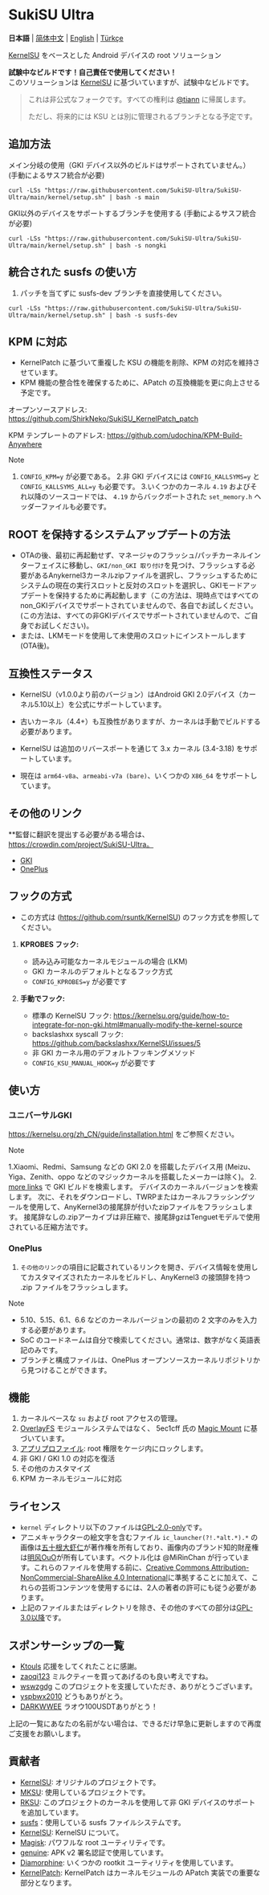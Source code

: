 # SukiSU Ultra

**日本語** | [简体中文](README.md) | [English](README-en.md) | [Türkçe](README-tr.md)

[KernelSU](https://github.com/tiann/KernelSU) をベースとした Android デバイスの root ソリューション

**試験中なビルドです！自己責任で使用してください！**<br>
このソリューションは [KernelSU](https://github.com/tiann/KernelSU) に基づいていますが、試験中なビルドです。

> これは非公式なフォークです。すべての権利は [@tiann](https://github.com/tiann) に帰属します。
>
> ただし、将来的には KSU とは別に管理されるブランチとなる予定です。

## 追加方法

メイン分岐の使用（GKI デバイス以外のビルドはサポートされていません。） (手動によるサスフ統合が必要)
```
curl -LSs "https://raw.githubusercontent.com/SukiSU-Ultra/SukiSU-Ultra/main/kernel/setup.sh" | bash -s main
```

GKI以外のデバイスをサポートするブランチを使用する (手動によるサスフ統合が必要)
```
curl -LSs "https://raw.githubusercontent.com/SukiSU-Ultra/SukiSU-Ultra/main/kernel/setup.sh" | bash -s nongki
```

## 統合された susfs の使い方

1. パッチを当てずに susfs-dev ブランチを直接使用してください。
```
curl -LSs "https://raw.githubusercontent.com/SukiSU-Ultra/SukiSU-Ultra/main/kernel/setup.sh" | bash -s susfs-dev
```

## KPM に対応

- KernelPatch に基づいて重複した KSU の機能を削除、KPM の対応を維持させています。
- KPM 機能の整合性を確保するために、APatch の互換機能を更に向上させる予定です。

オープンソースアドレス: https://github.com/ShirkNeko/SukiSU_KernelPatch_patch

KPM テンプレートのアドレス: https://github.com/udochina/KPM-Build-Anywhere

> [!Note]
> 1. `CONFIG_KPM=y` が必要である。
> 2.非 GKI デバイスには `CONFIG_KALLSYMS=y` と `CONFIG_KALLSYMS_ALL=y` も必要です。
> 3.いくつかのカーネル `4.19` およびそれ以降のソースコードでは、 `4.19` からバックポートされた `set_memory.h` ヘッダーファイルも必要です。


## ROOT を保持するシステムアップデートの方法
- OTAの後、最初に再起動せず、マネージャのフラッシュ/パッチカーネルインターフェイスに移動し、`GKI/non_GKI 取り付け`を見つけ、フラッシュする必要があるAnykernel3カーネルzipファイルを選択し、フラッシュするためにシステムの現在の実行スロットと反対のスロットを選択し、GKIモードアップデートを保持するために再起動します（この方法は、現時点ではすべてのnon_GKIデバイスでサポートされていませんので、各自でお試しください。 (この方法は、すべての非GKIデバイスでサポートされていませんので、ご自身でお試しください)。
- または、LKMモードを使用して未使用のスロットにインストールします(OTA後)。

## 互換性ステータス
- KernelSU（v1.0.0より前のバージョン）はAndroid GKI 2.0デバイス（カーネル5.10以上）を公式にサポートしています。

- 古いカーネル（4.4+）も互換性がありますが、カーネルは手動でビルドする必要があります。

- KernelSU は追加のリバースポートを通じて 3.x カーネル (3.4-3.18) をサポートしています。

- 現在は `arm64-v8a`、`armeabi-v7a (bare)`、いくつかの `X86_64` をサポートしています。

## その他のリンク

**監督に翻訳を提出する必要がある場合は、https://crowdin.com/project/SukiSU-Ultra。

- [GKI](https://github.com/ShirkNeko/GKI_KernelSU_SUSFS) 
- [OnePlus](https://github.com/ShirkNeko/Action_OnePlus_MKSU_SUSFS)

## フックの方式

- この方式は (https://github.com/rsuntk/KernelSU) のフック方式を参照してください。

1. **KPROBES フック:**
    - 読み込み可能なカーネルモジュールの場合 (LKM)
    - GKI カーネルのデフォルトとなるフック方式
    - `CONFIG_KPROBES=y` が必要です

2. **手動でフック:**
    - 標準の KernelSU フック: https://kernelsu.org/guide/how-to-integrate-for-non-gki.html#manually-modify-the-kernel-source
    - backslashxx syscall フック: https://github.com/backslashxx/KernelSU/issues/5
    - 非 GKI カーネル用のデフォルトフッキングメソッド
    - `CONFIG_KSU_MANUAL_HOOK=y` が必要です

## 使い方

### ユニバーサルGKI

https://kernelsu.org/zh_CN/guide/installation.html をご参照ください。

> [!Note]
> 1.Xiaomi、Redmi、Samsung などの GKI 2.0 を搭載したデバイス用 (Meizu、Yiga、Zenith、oppo などのマジックカーネルを搭載したメーカーは除く)。
> 2. [more links](#%E6%9B%B4%E5%A4%9A%E9%93%BE%E6%8E%A5) で GKI ビルドを検索します。 デバイスのカーネルバージョンを検索します。 次に、それをダウンロードし、TWRPまたはカーネルフラッシングツールを使用して、AnyKernel3の接尾辞が付いたzipファイルをフラッシュします。
> 接尾辞なしの.zipアーカイブは非圧縮で、接尾辞gzはTenguetモデルで使用されている圧縮方法です。
### OnePlus

1. `その他のリンク`の項目に記載されているリンクを開き、デバイス情報を使用してカスタマイズされたカーネルをビルドし、AnyKernel3 の接頭辞を持つ .zip ファイルをフラッシュします。

> [!Note]
> - 5.10、5.15、6.1、6.6 などのカーネルバージョンの最初の 2 文字のみを入力する必要があります。
> - SoC のコードネームは自分で検索してください。通常は、数字がなく英語表記のみです。
> - ブランチと構成ファイルは、OnePlus オープンソースカーネルリポジトリから見つけることができます。

## 機能

1. カーネルベースな `su` および root アクセスの管理。
2. [OverlayFS](https://en.wikipedia.org/wiki/OverlayFS) モジュールシステムではなく、 5ec1cff 氏の [Magic Mount](https://github.com/5ec1cff/KernelSU) に基づいています。
3. [アプリプロファイル](https://kernelsu.org/guide/app-profile.html): root 権限をケージ内にロックします。 
4. 非 GKI / GKI 1.0 の対応を復活
5. その他のカスタマイズ
6. KPM カーネルモジュールに対応

## ライセンス

- `kernel` ディレクトリ以下のファイルは[GPL-2.0-only](https://www.gnu.org/licenses/old-licenses/gpl-2.0.en.html)です。
- アニメキャラクターの絵文字を含むファイル `ic_launcher(?!.*alt.*).*` の画像は[五十根大虾仁](https://space.bilibili.com/370927)が著作権を所有しており、画像内のブランド知的財産権は[明风OuO](https://space.bilibili.com/274939213)が所有しています。ベクトル化は @MiRinChan が行っています。これらのファイルを使用する前に、[Creative Commons Attribution-NonCommercial-ShareAlike 4.0 International](https://creativecommons.org/licenses/by-nc-sa/4.0/legalcode.txt)に準拠することに加えて、これらの芸術コンテンツを使用するには、2人の著者の許可にも従う必要があります。
- 上記のファイルまたはディレクトリを除き、その他のすべての部分は[GPL-3.0以降](https://www.gnu.org/licenses/gpl-3.0.html)です。

## スポンサーシップの一覧

- [Ktouls](https://github.com/Ktouls) 応援をしてくれたことに感謝。
- [zaoqi123](https://github.com/zaoqi123) ミルクティーを買ってあげるのも良い考えですね。
- [wswzgdg](https://github.com/wswzgdg) このプロジェクトを支援していただき、ありがとうございます。
- [yspbwx2010](https://github.com/yspbwx2010) どうもありがとう。
- [DARKWWEE](https://github.com/DARKWWEE) ラオウ100USDTありがとう！

上記の一覧にあなたの名前がない場合は、できるだけ早急に更新しますので再度ご支援をお願いします。

## 貢献者

- [KernelSU](https://github.com/tiann/KernelSU): オリジナルのプロジェクトです。
- [MKSU](https://github.com/5ec1cff/KernelSU): 使用しているプロジェクトです。
- [RKSU](https://github.com/rsuntk/KernelsU): このプロジェクトのカーネルを使用して非 GKI デバイスのサポートを追加しています。
- [susfs](https://gitlab.com/simonpunk/susfs4ksu)：使用している susfs ファイルシステムです。
- [KernelSU](https://git.zx2c4.com/kernel-assisted-superuser/about/): KernelSU について。
- [Magisk](https://github.com/topjohnwu/Magisk): パワフルな root ユーティリティです。
- [genuine](https://github.com/brevent/genuine/): APK v2 署名認証で使用しています。
- [Diamorphine](https://github.com/m0nad/Diamorphine): いくつかの rootkit ユーティリティを使用しています。
- [KernelPatch](https://github.com/bmax121/KernelPatch): KernelPatch はカーネルモジュールの APatch 実装での重要な部分となります。
